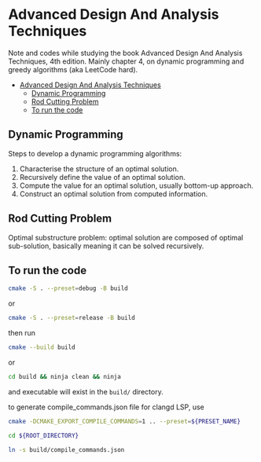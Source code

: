 # Advanced Design And Analysis Techniques

Note and codes while studying the book Advanced Design And Analysis Techniques, 4th edition. Mainly chapter 4, on dynamic programming and greedy algorithms (aka LeetCode hard).

- [Advanced Design And Analysis Techniques](#advanced-design-and-analysis-techniques)
  - [Dynamic Programming](#dynamic-programming)
  - [Rod Cutting Problem](#rod-cutting-problem)
  - [To run the code](#to-run-the-code)

## Dynamic Programming

Steps to develop a dynamic programming algorithms:

1. Characterise the structure of an optimal solution.
2. Recursively define the value of an optimal solution.
3. Compute the value for an optimal solution, usually bottom-up approach.
4. Construct an optimal solution from computed information.

## Rod Cutting Problem

Optimal substructure problem: optimal solution are composed of optimal sub-solution, basically meaning it can be solved recursively.

## To run the code

```bash
cmake -S . --preset=debug -B build
```

or

```bash
cmake -S . --preset=release -B build
```

then run

```bash
cmake --build build
```

or

```bash
cd build && ninja clean && ninja
```

and executable will exist in the `build/` directory.

to generate compile_commands.json file for clangd LSP, use

```bash
cmake -DCMAKE_EXPORT_COMPILE_COMMANDS=1 .. --preset=${PRESET_NAME}

cd ${ROOT_DIRECTORY}

ln -s build/compile_commands.json
```
